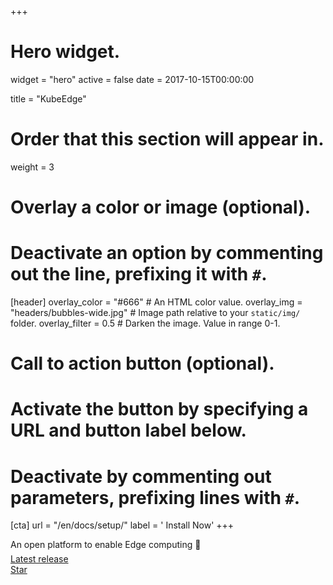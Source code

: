 +++
# Hero widget.
widget = "hero"
active = false
date = 2017-10-15T00:00:00

title = "KubeEdge"

# Order that this section will appear in.
weight = 3

# Overlay a color or image (optional).
#   Deactivate an option by commenting out the line, prefixing it with `#`.
[header]
  overlay_color = "#666"  # An HTML color value.
  overlay_img = "headers/bubbles-wide.jpg"  # Image path relative to your `static/img/` folder.
  overlay_filter = 0.5  # Darken the image. Value in range 0-1.

# Call to action button (optional).
#   Activate the button by specifying a URL and button label below.
#   Deactivate by commenting out parameters, prefixing lines with `#`.
[cta]
  url = "/en/docs/setup/"
  label = '<i class="fas fa-download"></i> Install Now'
+++

An open platform to enable Edge computing :rocket:
<div style="margin-top: -0.5rem;">
  <a id="academic-release" href="https://github.com/kubeedge/kubeedge" data-repo="kubeedge/kubeedge">
  Latest release <!-- V -->
  </a>
</div>
<div class="mt-3">
  <a class="github-button" href="https://github.com/kubeedge/kubeedge" data-icon="octicon-star" data-size="large" data-show-count="true" aria-label="Star this on GitHub">Star</a>
</div>
<script async defer src="https://buttons.github.io/buttons.js"></script>
